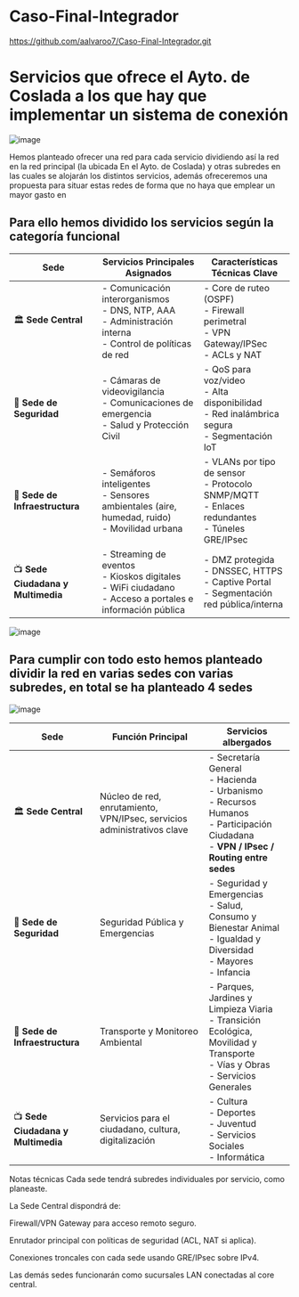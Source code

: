 # Caso-Final-Integrador
https://github.com/aalvaroo7/Caso-Final-Integrador.git


# Servicios que ofrece el Ayto. de Coslada a los que hay que implementar un sistema de conexión

![image](https://github.com/user-attachments/assets/cb0bc9ed-2afb-47b4-ac5c-1d4304016382)

Hemos planteado ofrecer una red para cada servicio dividiendo así la red en la red principal (la ubicada En el Ayto. de Coslada) y otras subredes en las cuales se alojarán los distintos servicios, además ofreceremos una propuesta para situar estas redes de forma que no haya que emplear un mayor gasto en 

##  Para ello hemos dividido los servicios según la categoría funcional
| **Sede**                         | **Servicios Principales Asignados**                                                                                     | **Características Técnicas Clave**                                                                 |
|----------------------------------|--------------------------------------------------------------------------------------------------------------------------|------------------------------------------------------------------------------------------------------|
| 🏛️ **Sede Central**              | - Comunicación interorganismos<br>- DNS, NTP, AAA<br>- Administración interna<br>- Control de políticas de red          | - Core de ruteo (OSPF)<br>- Firewall perimetral<br>- VPN Gateway/IPSec<br>- ACLs y NAT              |
| 🚨 **Sede de Seguridad**         | - Cámaras de videovigilancia<br>- Comunicaciones de emergencia<br>- Salud y Protección Civil                            | - QoS para voz/video<br>- Alta disponibilidad<br>- Red inalámbrica segura<br>- Segmentación IoT     |
| 🚦 **Sede de Infraestructura**   | - Semáforos inteligentes<br>- Sensores ambientales (aire, humedad, ruido)<br>- Movilidad urbana                          | - VLANs por tipo de sensor<br>- Protocolo SNMP/MQTT<br>- Enlaces redundantes<br>- Túneles GRE/IPsec |
| 📺 **Sede Ciudadana y Multimedia** | - Streaming de eventos<br>- Kioskos digitales<br>- WiFi ciudadano<br>- Acceso a portales e información pública          | - DMZ protegida<br>- DNSSEC, HTTPS<br>- Captive Portal<br>- Segmentación red pública/interna        |
![image](https://github.com/user-attachments/assets/f5626333-aaa4-45ff-80be-8acc8db0bb99)

##  Para cumplir con todo esto hemos planteado dividir la red en varias sedes con varias subredes, en total se ha planteado 4 sedes

![image](https://github.com/user-attachments/assets/497471af-d17f-4cfd-9bbb-e4a6879521ed)

| **Sede**        | **Función Principal**                                              | **Servicios albergados**                                                                                                                                                          |
|------------------|--------------------------------------------------------------------|-------------------------------------------------------------------------------------------------------------------------------------------------------------------------------------|
| 🏛️ **Sede Central** | Núcleo de red, enrutamiento, VPN/IPsec, servicios administrativos clave | - Secretaría General  <br> - Hacienda  <br> - Urbanismo  <br> - Recursos Humanos <br> - Participación Ciudadana <br> - **VPN / IPsec / Routing entre sedes**                      |
| 🚨 **Sede de Seguridad** | Seguridad Pública y Emergencias                              | - Seguridad y Emergencias <br> - Salud, Consumo y Bienestar Animal <br> - Igualdad y Diversidad <br> - Mayores <br> - Infancia                                                    |
| 🚦 **Sede de Infraestructura** | Transporte y Monitoreo Ambiental                         | - Parques, Jardines y Limpieza Viaria <br> - Transición Ecológica, Movilidad y Transporte <br> - Vías y Obras <br> - Servicios Generales                                          |
| 📺 **Sede Ciudadana y Multimedia** | Servicios para el ciudadano, cultura, digitalización       | - Cultura <br> - Deportes <br> - Juventud <br> - Servicios Sociales <br> - Informática                                                                                             |

Notas técnicas
Cada sede tendrá subredes individuales por servicio, como planeaste.

La Sede Central dispondrá de:

Firewall/VPN Gateway para acceso remoto seguro.

Enrutador principal con políticas de seguridad (ACL, NAT si aplica).

Conexiones troncales con cada sede usando GRE/IPsec sobre IPv4.

Las demás sedes funcionarán como sucursales LAN conectadas al core central.
